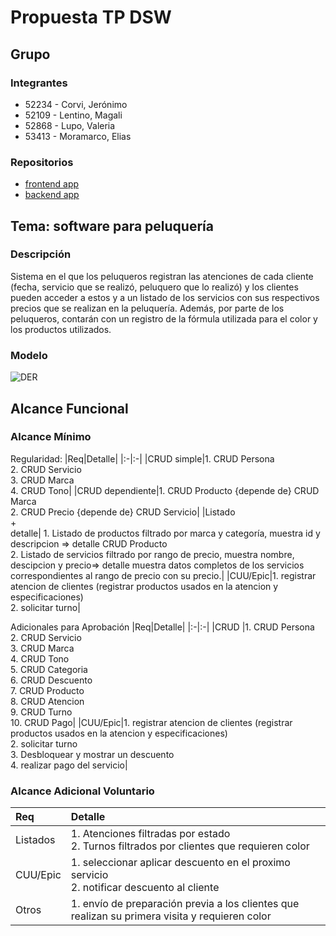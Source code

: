# Propuesta TP DSW

## Grupo
### Integrantes
* 52234 - Corvi, Jerónimo
* 52109 - Lentino, Magali
* 52868 - Lupo, Valeria
* 53413 - Moramarco, Elias


### Repositorios
* [frontend app](https://github.com/magalilentino/DSW-Frontend)
* [backend app](https://github.com/magalilentino/DSW-Backend)


## Tema: software para peluquería
### Descripción
Sistema en el que los peluqueros registran las atenciones de cada cliente (fecha, servicio que se realizó, peluquero que lo realizó) y los clientes pueden acceder a estos y a un listado de los servicios con sus respectivos precios que se realizan en la peluquería. Además, por parte de los peluqueros, contarán con un registro de la fórmula utilizada para el color y los productos utilizados. 

### Modelo
![DER]((https://github.com/user-attachments/assets/3f0c69eb-faff-4cad-a741-c4612fcf1947))



## Alcance Funcional 

### Alcance Mínimo

Regularidad:
|Req|Detalle|
|:-|:-|
|CRUD simple|1. CRUD Persona<br>2. CRUD Servicio<br>3. CRUD Marca<br>4. CRUD Tono|
|CRUD dependiente|1. CRUD Producto {depende de} CRUD Marca<br>2. CRUD Precio {depende de} CRUD Servicio|
|Listado<br>+<br>detalle| 1. Listado de productos filtrado por marca y categoría, muestra id y descripcion => detalle CRUD Producto<br>2. Listado de servicios filtrado por rango de precio, muestra nombre, descipcion y precio=> detalle muestra datos completos de los servicios correspondientes al rango de precio con su precio.|
|CUU/Epic|1. registrar atencion de clientes (registrar productos usados en la atencion y especificaciones) <br>2. solicitar turno|


Adicionales para Aprobación
|Req|Detalle|
|:-|:-|
|CRUD |1. CRUD Persona<br>2. CRUD Servicio<br>3. CRUD Marca<br>4. CRUD Tono<br>5. CRUD Categoria<br>6. CRUD Descuento<br>7. CRUD Producto<br>8. CRUD Atencion<br>9. CRUD Turno<br>10. CRUD Pago|
|CUU/Epic|1.  registrar atencion de clientes (registrar productos usados en la atencion y especificaciones)<br>2. solicitar turno <br>3. Desbloquear y mostrar un descuento<br>4. realizar pago del servicio|


### Alcance Adicional Voluntario

|Req|Detalle|
|:-|:-|
|Listados |1. Atenciones filtradas por estado<br>2. Turnos filtrados por clientes que requieren color|
|CUU/Epic|1. seleccionar aplicar descuento en el proximo servicio <br>2. notificar descuento al cliente|
|Otros|1. envío de preparación previa a los clientes que realizan su primera visita y requieren color|